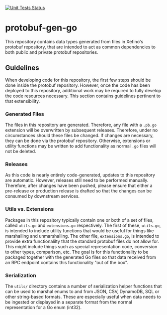 [![Unit Tests Status](https://github.com/xefino/protobuf-gen-go/actions/workflows/test.yml/badge.svg)](https://github.com/xefino/protobuf-gen-go/actions)

# protobuf-gen-go
This repository contains data types generated from files in Xefino's protobuf repository, that are intended to act as common dependencies to both public and private protobuf repositories.

## Guidelines

When developing code for this repository, the first few steps should be done inside the protobuf repository. However, once the code has been deployed to this repository, additional work may be required to fully develop the code resources necessary. This section contains guidelines pertinent to that extensibility.

### Generated Files

The files in this repository are generated. Therefore, any file with a `.pb.go` extension will be overwritten by subsequent releases. Therefore, under no circumstances should these files be changed. If changes are necessary, they can be done via the protobuf repository. Otherwise, extensions or utility functions may be written to add functionality as normal `.go` files will not be deleted.

### Releases

As this code is nearly entirely code-generated, updates to this repository are automatic. However, releases still need to be performed manually. Therefore, after changes have been pushed, please ensure that either a pre-release or production release is drafted so that the changes can be consumed by downstream services.

### Utils vs. Extensions

Packages in this repository typically contain one or both of a set of files, called `utils.go` and `extensions.go` respectively. The first of these, `utils.go`, is intended to include utility functions that would be useful for things like marshalling and unmarshalling. The other file, `extensions.go`, is intended to provide extra functionalilty that the standard protobuf files do not allow for. This might include things such as special representation code, conversion to other types, comparison, etc. The goal is for this functionality to be packaged together with the generated Go files so that data received from an RPC endpoint contains this functionality "out of the box".

### Serialization

The `utils/` directory contains a number of serialization helper functions that can be used to marshal enums to and from JSON, CSV, DynamoDB, SQL or other string-based formats. These are especially useful when data needs to be ingested or displayed in a separate format from the normal representation for a Go enum (int32).